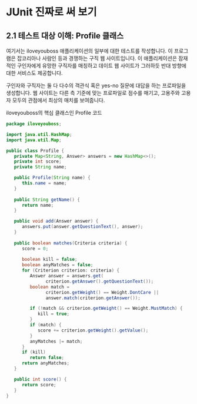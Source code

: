 # JUnit 진짜로 써 보기

## 2.1 테스트 대상 이해: Profile 클래스
여기서는 iloveyouboss 애플리케이션의 일부에 대한 테스트를 작성합니다. 이 프로그램은 잡코리아나 사람인 등과 경쟁하는 구직 웹 사이트입니다. 이 애플리케이션은 잠재적인 구인자에게 유망한 구직자를 매칭하고 데이트 웹 사이트가 그러하듯 반대 방향에 대한 서비스도 제공합니다.

구인자와 구직자는 둘 다 다수의 객관식 혹은 yes-no 질문에 대답을 하는 프로파일을 생성합니다. 웹 사이트는 다른 측 기준에 맞는 프로파일로 점수를 매기고, 고용주와 고용자 모두의 관점에서 최상의 매치를 보여줍니다.

iloveyouboss의 핵심 클래스인 Profile 코드
```java
package iloveyouboss;

import java.util.HashMap;
import java.util.Map;

public class Profile { 
   private Map<String, Answer> answers = new HashMap<>();
   private int score;
   private String name;

   public Profile(String name) {
      this.name = name;
   }
   
   public String getName() {
      return name;
   }

   public void add(Answer answer) {
      answers.put(answer.getQuestionText(), answer);
   }
   
   public boolean matches(Criteria criteria) {
      score = 0;
      
      boolean kill = false;
      boolean anyMatches = false; 
      for (Criterion criterion: criteria) {   
         Answer answer = answers.get(
               criterion.getAnswer().getQuestionText()); 
         boolean match = 
               criterion.getWeight() == Weight.DontCare ||
               answer.match(criterion.getAnswer());

         if (!match && criterion.getWeight() == Weight.MustMatch) {
            kill = true;
         }
         if (match) {         
            score += criterion.getWeight().getValue();
         }
         anyMatches |= match;  
      }
      if (kill)       
         return false;
      return anyMatches; 
   }

   public int score() {
      return score;
   }
}

```